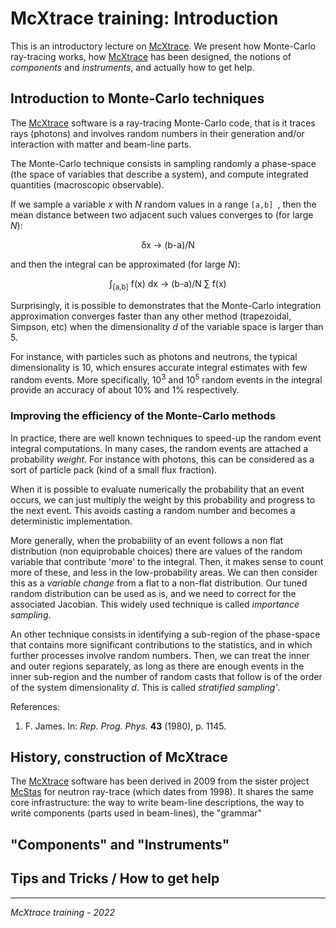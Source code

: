 # McXtrace training: Introduction

This is an introductory lecture on  [McXtrace](http://www.mcxtrace.org). We present how Monte-Carlo ray-tracing works, how  [McXtrace](http://www.mcxtrace.org) has been designed, the notions of *components* and *instruments*, and actually how to get help.

## Introduction to Monte-Carlo techniques

The  [McXtrace](http://www.mcxtrace.org) software is a ray-tracing Monte-Carlo code, that is it traces rays (photons) and involves random numbers in their generation and/or interaction with matter and beam-line parts.

The Monte-Carlo technique consists in sampling randomly a phase-space (the space of variables that describe a system), and compute integrated quantities (macroscopic observable).

If we sample a variable *x* with *N* random values in a range `[a,b] `, then the mean distance between two adjacent such values converges to (for large *N*):

<dl><center>
&delta;x → (b-a)/N 
</center>
</dl>

and then the integral can be approximated (for large *N*):

<dl><center>
∫<sub>[a,b]</sub> f(x) dx → (b-a)/N  ∑ f(x) 
</center>
</dl>

Surprisingly, it is possible to demonstrates that the Monte-Carlo integration approximation converges faster than any other method (trapezoidal, Simpson, etc) when the dimensionality *d* of the variable space is larger than 5.

For instance, with particles such as photons and neutrons, the typical dimensionality is 10, which ensures accurate integral estimates with few random events. More specifically, 10<sup>3</sup> and  10<sup>5</sup> random events in the integral provide an accuracy of about 10% and 1% respectively.

### Improving the efficiency of the Monte-Carlo methods

In practice, there are well known techniques to speed-up the random event integral computations. In many cases, the random events are attached a probability *weight*. For instance with photons, this can be considered as a sort of particle pack (kind of a small flux fraction). 

When it is possible to evaluate numerically the probability that an event occurs, we can just multiply the weight by this probability and progress to the next event. This avoids casting a random number and becomes a deterministic implementation.

More generally, when the probability of an event follows a non flat distribution (non equiprobable choices) there are values of the random variable that contribute 'more' to the integral. Then, it makes sense to count more of these, and less in the low-probability areas. We can then consider this as a *variable change* from a flat to a non-flat distribution. Our tuned random distribution can be used as is, and we need to correct for the associated Jacobian. This widely used technique is called *importance sampling*. 

An other technique consists in identifying a sub-region of the phase-space that contains more significant contributions to the statistics, and in which further processes involve random numbers. Then, we can treat the inner and outer regions separately, as long as there are enough events in the inner sub-region and the number of random casts that follow is of the order of the system dimensionality *d*. This is called *stratified sampling'*.

References:
1. F. James. In: *Rep. Prog. Phys.* **43** (1980), p. 1145.

## History, construction of McXtrace

The  [McXtrace](http://www.mcxtrace.org) software has been derived in 2009 from the sister project [McStas](http://www.mcstas.org) for neutron ray-trace (which dates from 1998). It shares the same core infrastructure: the way to write beam-line descriptions, the way to write components (parts used in beam-lines), the "grammar" 

## "Components" and "Instruments"

## Tips and Tricks / How to get help

---
*McXtrace training - 2022*